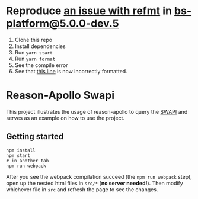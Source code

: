 # Reproduce [an issue with refmt](https://github.com/facebook/reason/issues/2349) in bs-platform@5.0.0-dev.5
1. Clone this repo
2. Install dependencies
3. Run `yarn start`
4. Run `yarn format`
5. See the compile error
6. See that [this line](https://github.com/baldurh/repro-refmt-issue-bs-platform-5/blob/master/src/index.re#L25) is now incorrectly formatted.

# Reason-Apollo Swapi

This project illustrates the usage of reason-apollo to query the [SWAPI](http://swapi.apis.guru/) and serves as an example on how to use the project.

## Getting started

```
npm install
npm start
# in another tab
npm run webpack
```

After you see the webpack compilation succeed (the `npm run webpack` step), open up the nested html files in `src/*` (**no server needed!**). Then modify whichever file in `src` and refresh the page to see the changes.
